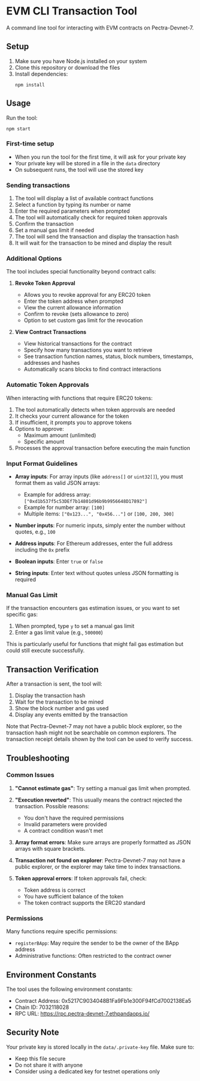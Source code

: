 # EVM CLI Transaction Tool

A command line tool for interacting with EVM contracts on Pectra-Devnet-7.

## Setup

1. Make sure you have Node.js installed on your system
2. Clone this repository or download the files
3. Install dependencies:
   ```
   npm install
   ```

## Usage

Run the tool:
```
npm start
```

### First-time setup
- When you run the tool for the first time, it will ask for your private key
- Your private key will be stored in a file in the `data` directory
- On subsequent runs, the tool will use the stored key

### Sending transactions
1. The tool will display a list of available contract functions
2. Select a function by typing its number or name
3. Enter the required parameters when prompted
4. The tool will automatically check for required token approvals
5. Confirm the transaction
6. Set a manual gas limit if needed
7. The tool will send the transaction and display the transaction hash
8. It will wait for the transaction to be mined and display the result

### Additional Options
The tool includes special functionality beyond contract calls:

1. **Revoke Token Approval**
   - Allows you to revoke approval for any ERC20 token
   - Enter the token address when prompted
   - View the current allowance information
   - Confirm to revoke (sets allowance to zero)
   - Option to set custom gas limit for the revocation

2. **View Contract Transactions**
   - View historical transactions for the contract
   - Specify how many transactions you want to retrieve
   - See transaction function names, status, block numbers, timestamps, addresses and hashes
   - Automatically scans blocks to find contract interactions

### Automatic Token Approvals

When interacting with functions that require ERC20 tokens:

1. The tool automatically detects when token approvals are needed
2. It checks your current allowance for the token
3. If insufficient, it prompts you to approve tokens
4. Options to approve:
   - Maximum amount (unlimited)
   - Specific amount
5. Processes the approval transaction before executing the main function

### Input Format Guidelines

- **Array inputs**: For array inputs (like `address[]` or `uint32[]`), you must format them as valid JSON arrays:
  - Example for address array: `["0xd1b537f5c53DEf7b14801d96b9b9956648D17892"]`
  - Example for number array: `[100]`
  - Multiple items: `["0x123...", "0x456..."]` or `[100, 200, 300]`

- **Number inputs**: For numeric inputs, simply enter the number without quotes, e.g., `100`

- **Address inputs**: For Ethereum addresses, enter the full address including the `0x` prefix

- **Boolean inputs**: Enter `true` or `false`

- **String inputs**: Enter text without quotes unless JSON formatting is required

### Manual Gas Limit

If the transaction encounters gas estimation issues, or you want to set specific gas:

1. When prompted, type `y` to set a manual gas limit
2. Enter a gas limit value (e.g., `500000`)

This is particularly useful for functions that might fail gas estimation but could still execute successfully.

## Transaction Verification

After a transaction is sent, the tool will:

1. Display the transaction hash
2. Wait for the transaction to be mined
3. Show the block number and gas used
4. Display any events emitted by the transaction

Note that Pectra-Devnet-7 may not have a public block explorer, so the transaction hash might not be searchable on common explorers. The transaction receipt details shown by the tool can be used to verify success.

## Troubleshooting

### Common Issues

1. **"Cannot estimate gas"**: Try setting a manual gas limit when prompted.

2. **"Execution reverted"**: This usually means the contract rejected the transaction. Possible reasons:
   - You don't have the required permissions
   - Invalid parameters were provided
   - A contract condition wasn't met

3. **Array format errors**: Make sure arrays are properly formatted as JSON arrays with square brackets.

4. **Transaction not found on explorer**: Pectra-Devnet-7 may not have a public explorer, or the explorer may take time to index transactions.

5. **Token approval errors**: If token approvals fail, check:
   - Token address is correct
   - You have sufficient balance of the token
   - The token contract supports the ERC20 standard

### Permissions

Many functions require specific permissions:
- `registerBApp`: May require the sender to be the owner of the BApp address
- Administrative functions: Often restricted to the contract owner

## Environment Constants

The tool uses the following environment constants:

- Contract Address: 0x5217C9034048B1Fa9Fb1e300F94fCd7002138Ea5
- Chain ID: 7032118028
- RPC URL: https://rpc.pectra-devnet-7.ethpandaops.io/

## Security Note

Your private key is stored locally in the `data/.private-key` file. Make sure to:
- Keep this file secure
- Do not share it with anyone
- Consider using a dedicated key for testnet operations only
